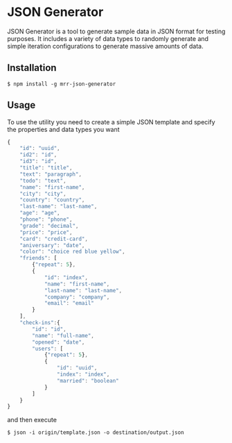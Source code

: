 # JSON Generator

JSON Generator is a tool to generate sample data in JSON format for testing purposes. It includes a variety of data types to randomly generate and simple iteration configurations to generate massive amounts of data.

## Installation

```console
$ npm install -g mrr-json-generator
``` 

## Usage

To use the utility you need to create a simple JSON template and specify the properties and data types you want

```javascript
{
    "id": "uuid",
    "id2": "id",
    "id3": "id",
    "title": "title",
    "text": "paragraph",
    "todo": "text",
    "name": "first-name",
    "city": "city",
    "country": "country",
    "last-name": "last-name",
    "age": "age",
    "phone": "phone",
    "grade": "decimal",
    "price": "price",
    "card": "credit-card",
    "aniversary": "date",
    "color": "choice red blue yellow",
    "friends": [
        {"repeat": 5},
        {
            "id": "index",
            "name": "first-name",
            "last-name": "last-name",
            "company": "company",
            "email": "email"
        }
    ],
    "check-ins":{
        "id": "id",
        "name": "full-name",
        "opened": "date",
        "users": [
            {"repeat": 5},
            {
                "id": "uuid",
                "index": "index",
                "married": "boolean"
            }
        ]
    }
}
```

and then execute

```console
$ json -i origin/template.json -o destination/output.json
```